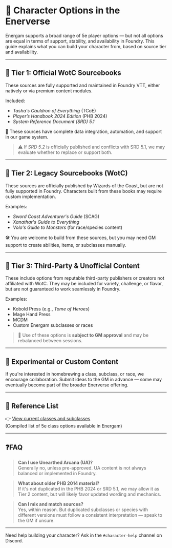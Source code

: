 # 🧙 Character Options in the Enerverse

Energam supports a broad range of 5e player options — but not all options are equal in terms of support, stability, and availability in Foundry. This guide explains what you can build your character from, based on source tier and availability.

---

## 📘 Tier 1: Official WotC Sourcebooks

These sources are fully supported and maintained in Foundry VTT, either natively or via premium content modules.

Included:

- *Tasha's Cauldron of Everything* (TCoE)
- *Player’s Handbook 2024 Edition* (PHB 2024)
- *System Reference Document (SRD) 5.1*

🧠 These sources have complete data integration, automation, and support in our game system.

> ⚠️ If *SRD 5.2* is officially published and conflicts with SRD 5.1, we may evaluate whether to replace or support both.

---

## 📗 Tier 2: Legacy Sourcebooks (WotC)

These sources are officially published by Wizards of the Coast, but are not fully supported in Foundry. Characters built from these books may require custom implementation.

Examples:
- *Sword Coast Adventurer's Guide* (SCAG)
- *Xanathar's Guide to Everything*
- *Volo's Guide to Monsters* (for race/species content)

🛠 You are welcome to build from these sources, but you may need GM support to create abilities, items, or subclasses manually.

---

## 📙 Tier 3: Third-Party & Unofficial Content

These include options from reputable third-party publishers or creators not affiliated with WotC. They may be included for variety, challenge, or flavor, but are not guaranteed to work seamlessly in Foundry.

Examples:
- Kobold Press (e.g., *Tome of Heroes*)
- Mage Hand Press
- MCDM
- Custom Energam subclasses or races

> 🧪 Use of these options is **subject to GM approval** and may be rebalanced between sessions.

---

## 🚧 Experimental or Custom Content

If you're interested in homebrewing a class, subclass, or race, we encourage collaboration. Submit ideas to the GM in advance — some may eventually become part of the broader Enerverse offering.

---

## 🧾 Reference List

👉 [View current classes and subclasses](../player-menu/classes-subclasses-5e.md)  
(Compiled list of 5e class options available in Energam)

---

## ❓FAQ

> **Can I use Unearthed Arcana (UA)?**  
> Generally no, unless pre-approved. UA content is not always balanced or implemented in Foundry.

> **What about older PHB 2014 material?**  
> If it's not duplicated in the PHB 2024 or SRD 5.1, we may allow it as Tier 2 content, but will likely favor updated wording and mechanics.

> **Can I mix and match sources?**  
> Yes, within reason. But duplicated subclasses or species with different versions must follow a consistent interpretation — speak to the GM if unsure.

---

Need help building your character? Ask in the `#character-help` channel on Discord.


